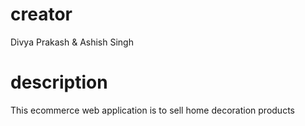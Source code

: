 # creator
Divya Prakash & Ashish Singh

# description
This ecommerce web application is to sell home decoration products 
